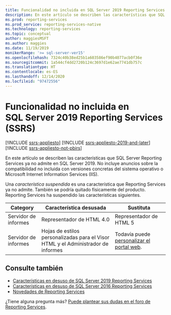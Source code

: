 ```yaml
---
title: Funcionalidad no incluida en SQL Server 2019 Reporting Services (SSRS)
description: En este artículo se describen las características que SQL Server Reporting Services ya no admite en SQL Server 2019.
ms.prod: reporting-services
ms.prod_service: reporting-services-native
ms.technology: reporting-services
ms.topic: conceptual
author: maggiesMSFT
ms.author: maggies
ms.date: 11/19/2019
monikerRange: '>= sql-server-ver15'
ms.openlocfilehash: 7324c40b38ed25b1a603586ef90b4077acb0f36e
ms.sourcegitcommit: 1a544cf4dd2720b124c3697d1e62ae7741db757c
ms.translationtype: HT
ms.contentlocale: es-ES
ms.lasthandoff: 12/14/2020
ms.locfileid: "97472556"
---
```

# <a name="discontinued-functionality-in-sql-server-2019-reporting-services-ssrs"></a>Funcionalidad no incluida en SQL Server 2019 Reporting Services (SSRS)

[!INCLUDE [ssrs-appliesto](../includes/ssrs-appliesto.md)] [!INCLUDE [ssrs-appliesto-2019-and-later](../includes/ssrs-appliesto-2019-and-later.md)] [!INCLUDE [ssrs-appliesto-not-pbirs](../includes/ssrs-appliesto-not-pbirs.md)]

En este artículo se describen las características que SQL Server Reporting Services ya no admite en SQL Server 2019. No incluye anuncios sobre la compatibilidad no incluida con versiones concretas del sistema operativo o Microsoft Internet Information Services (IIS).

Una _característica suspendida_ es una característica que Reporting Services ya no admite. También se podría quitado físicamente del producto. Reporting Services ha suspendido las características siguientes.

| Category | Característica desusada | Sustituta |
| --- | --- | --- |
| Servidor de informes | Representador de HTML 4.0 | Representador de HTML 5 |
| Servidor de informes | Hojas de estilos personalizadas para el Visor HTML y el Administrador de informes | Todavía puede [personalizar el portal web](branding-the-web-portal.md). |

## <a name="see-also"></a>Consulte también

- [Características en desuso de SQL Server 2019 Reporting Services](deprecated-features-sql-server-2019-reporting-services-ssrs.md)
- [Características en desuso de SQL Server 2016 Reporting Services](deprecated-features-sql-server-2017-reporting-services-ssrs.md)  
- [Novedades de Reporting Services](../reporting-services/what-s-new-in-sql-server-reporting-services-ssrs.md)  

¿Tiene alguna pregunta más? [Puede plantear sus dudas en el foro de Reporting Services](https://go.microsoft.com/fwlink/?LinkId=620231).
